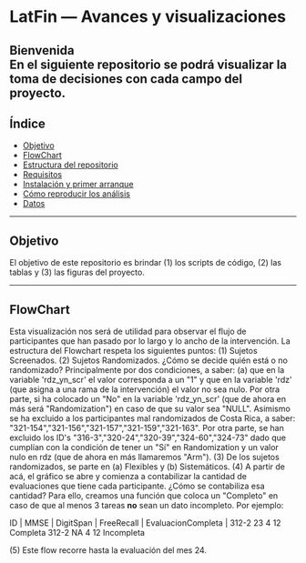 # LatFin — Avances y visualizaciones

**Bienvenida**  
En el siguiente repositorio se podrá visualizar la toma de decisiones con cada campo del proyecto.
---

## Índice
- [Objetivo](#objetivo)
- [FlowChart](#FlowChart)
- [Estructura del repositorio](#estructura-del-repositorio)
- [Requisitos](#requisitos)
- [Instalación y primer arranque](#instalación-y-primer-arranque)
- [Cómo reproducir los análisis](#cómo-reproducir-los-análisis)
- [Datos](#datos)


---

## Objetivo
El objetivo de este repositorio es brindar (1) los scripts de código, (2) las tablas y (3) las figuras del proyecto.

---

## FlowChart
Esta visualización nos será de utilidad para observar el flujo de participantes que han pasado por lo largo y lo ancho de la intervención. La estructura del Flowchart respeta los siguientes puntos:
(1) Sujetos Screenados. 
(2) Sujetos Randomizados. ¿Cómo se decide quién está o no randomizado? Principalmente por dos condiciones, a saber: (a) que en la variable 'rdz_yn_scr' el valor corresponda a un "1" y que en la variable 'rdz' (que asigna a una rama de la intervención) el valor no sea nulo. Por otra parte, si ha colocado un "No" en la variable 'rdz_yn_scr' (que de ahora en más será "Randomization") en caso de que su valor sea "NULL". Asimismo se ha excluido a los participantes mal randomizados de Costa Rica, a saber: "321-154","321-156","321-157","321-159","321-163". Por otra parte, se han excluido los ID's "316-3","320-24","320-39","324-60","324-73" dado que cumplían con la condición de tener un "Sí" en Randomization y un valor nulo en rdz (que de ahora en más llamaremos "Arm"). 
(3) De los sujetos randomizados, se parte en (a) Flexibles y (b) Sistemáticos. 
(4) A partir de acá, el gráfico se abre y comienza a contabilizar la cantidad de evaluaciones que tiene cada participante. ¿Cómo se contabiliza esa cantidad? Para ello, creamos una función que coloca un "Completo" en caso de que al menos 3 tareas **no** sean un dato incompleto. Por ejemplo:

ID     | MMSE  |  DigitSpan  |  FreeRecall  |  EvaluacionCompleta  |
312-2     23         4              12             Completa
312-2     NA         4              12             Incompleta

(5) Este flow recorre hasta la evaluación del mes 24. 


